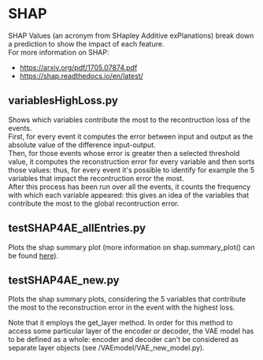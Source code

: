 # SHAP
SHAP Values (an acronym from SHapley Additive exPlanations) break down a prediction to show the impact of each feature.  
For more information on SHAP: 
* https://arxiv.org/pdf/1705.07874.pdf
* https://shap.readthedocs.io/en/latest/

## variablesHighLoss.py 
Shows which variables contribute the most to the recontruction loss of the events.  
First, for every event it computes the error between input and output as the absolute value of the difference input-output.  
Then, for those events whose error is greater then a selected threshold value, it computes the reconstruction error for every variable and then sorts those values: thus, for every event it's possible to identify for example the 5 variables that impact the recontruction error the most.  
After this process has been run over all the events, it counts the frequency with which each variable appeared: this gives an idea of the variables that contribute the most to the global recontruction error.

## testSHAP4AE_allEntries.py
Plots the shap summary plot (more information on shap.summary_plot() can be found [here](https://www.kaggle.com/dansbecker/advanced-uses-of-shap-values#Summary-Plots)).

## testSHAP4AE_new.py
Plots the shap summary plots, considering the 5 variables that contribute the most to the reconstruction error in the event with the highest loss.

Note that it employs the get_layer method. In order for this method to access some particular layer of the encoder or decoder, the VAE model has to be defined as a whole: encoder and decoder can't be considered as separate layer objects (see /VAEmodel/VAE_new_model.py).

